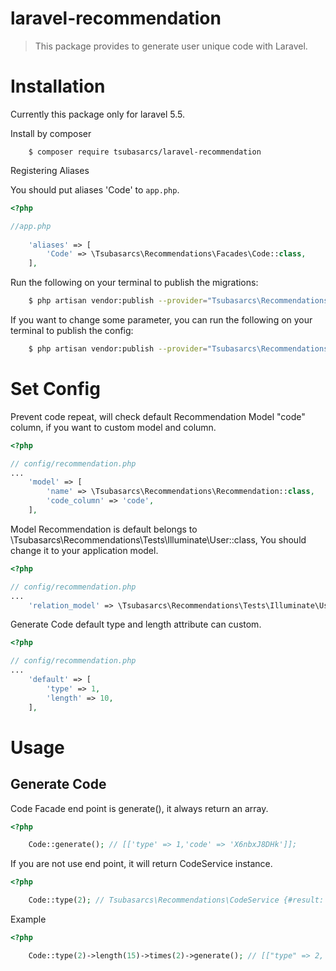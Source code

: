 # laravel-recommendation

> This package provides to generate user unique code with Laravel.

# Installation

Currently this package only for laravel 5.5.

Install by composer
```
    $ composer require tsubasarcs/laravel-recommendation
```

Registering Aliases

You should put aliases 'Code' to `app.php`.

``` php
<?php

//app.php
    
    'aliases' => [
        'Code' => \Tsubasarcs\Recommendations\Facades\Code::class,
    ],
```

Run the following on your terminal to publish the migrations:
``` bash
    $ php artisan vendor:publish --provider="Tsubasarcs\Recommendations\RecommendationServiceProvider" --tag="migrations"
```

If you want to change some parameter, you can run the following on your terminal to publish the config:
``` bash
    $ php artisan vendor:publish --provider="Tsubasarcs\Recommendations\RecommendationServiceProvider" --tag="config"
```

# Set Config
Prevent code repeat, will check default Recommendation Model "code" column, if you want to custom model and column.
``` php
<?php

// config/recommendation.php
...
    'model' => [
        'name' => \Tsubasarcs\Recommendations\Recommendation::class,
        'code_column' => 'code',
    ],

```
Model Recommendation is default belongs to \Tsubasarcs\Recommendations\Tests\Illuminate\User::class,
You should change it to your application model.

``` php
<?php

// config/recommendation.php
...
    'relation_model' => \Tsubasarcs\Recommendations\Tests\Illuminate\User::class,

```

Generate Code default type and length attribute can custom.

``` php
<?php

// config/recommendation.php
...
    'default' => [
        'type' => 1,
        'length' => 10,
    ],

```

# Usage
## Generate Code
Code Facade end point is generate(), it always return an array.

```php
<?php

    Code::generate(); // [['type' => 1,'code' => 'X6nbxJ8DHk']];

```

If you are not use end point, it will return CodeService instance.
```php
<?php

    Code::type(2); // Tsubasarcs\Recommendations\CodeService {#result: [], #times: 1, #type: 2, #length: 10};

```

Example
```php
<?php

    Code::type(2)->length(15)->times(2)->generate(); // [["type" => 2, "code" => "tKqk6yo0v3CKiKO"], ["type" => 2, "code" => "meDBcyZSm6bjfRH"]];

```
